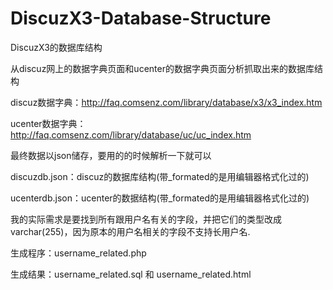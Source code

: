 DiscuzX3-Database-Structure
===========================

DiscuzX3的数据库结构

从discuz网上的数据字典页面和ucenter的数据字典页面分析抓取出来的数据库结构

discuz数据字典：http://faq.comsenz.com/library/database/x3/x3_index.htm

ucenter数据字典：http://faq.comsenz.com/library/database/uc/uc_index.htm

最终数据以json储存，要用的的时候解析一下就可以

discuzdb.json：discuz的数据库结构(带_formated的是用编辑器格式化过的)

ucenterdb.json：ucenter的数据结构(带_formated的是用编辑器格式化过的)

我的实际需求是要找到所有跟用户名有关的字段，并把它们的类型改成 varchar(255)，因为原本的用户名相关的字段不支持长用户名.

生成程序：username_related.php

生成结果：username_related.sql 和 username_related.html
